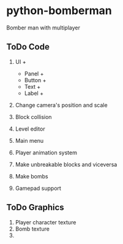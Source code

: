 # python-bomberman
Bomber man with multiplayer


## ToDo Code
1. UI +
    * Panel +
    * Button +
    * Text +
    * Label +

2. Change camera's position and scale
3. Block collision
4. Level editor
5. Main menu
6. Player animation system
7. Make unbreakable blocks and viceversa
8. Make bombs
9. Gamepad support

## ToDo Graphics
1. Player character texture
2. Bomb texture
3. 